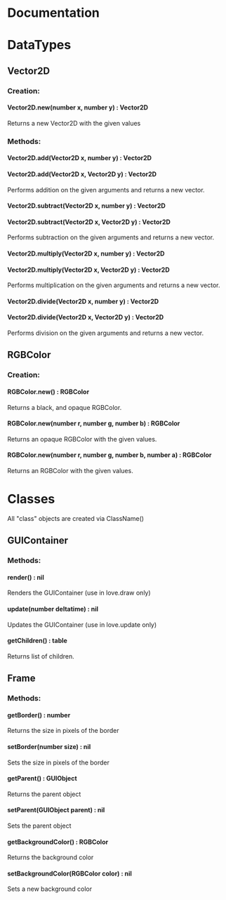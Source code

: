 # Documentation

# DataTypes

## Vector2D
### Creation:
#### Vector2D.new(number x, number y) : Vector2D
Returns a new Vector2D with the given values
### Methods:
#### Vector2D.add(Vector2D x, number y) : Vector2D
#### Vector2D.add(Vector2D x, Vector2D y) : Vector2D
Performs addition on the given arguments and returns a new vector.
#### Vector2D.subtract(Vector2D x, number y) : Vector2D
#### Vector2D.subtract(Vector2D x, Vector2D y) : Vector2D
Performs subtraction on the given arguments and returns a new vector.
#### Vector2D.multiply(Vector2D x, number y) : Vector2D
#### Vector2D.multiply(Vector2D x, Vector2D y) : Vector2D
Performs multiplication on the given arguments and returns a new vector.
#### Vector2D.divide(Vector2D x, number y) : Vector2D
#### Vector2D.divide(Vector2D x, Vector2D y) : Vector2D
Performs division on the given arguments and returns a new vector.

## RGBColor
### Creation:
#### RGBColor.new() : RGBColor
Returns a black, and opaque RGBColor.
#### RGBColor.new(number r, number g, number b) : RGBColor
Returns an opaque RGBColor with the given values.
#### RGBColor.new(number r, number g, number b, number a) : RGBColor
Returns an RGBColor with the given values.


# Classes
All "class" objects are created via ClassName()

## GUIContainer
### Methods:
#### render() : nil
Renders the GUIContainer (use in love.draw only)
#### update(number deltatime) : nil
Updates the GUIContainer (use in love.update only)
#### getChildren() : table<GUIObject>
Returns list of children.

## Frame
### Methods:
#### getBorder() : number
Returns the size in pixels of the border
#### setBorder(number size) : nil
Sets the size in pixels of the border
#### getParent() : GUIObject
Returns the parent object
#### setParent(GUIObject parent) : nil
Sets the parent object
#### getBackgroundColor() : RGBColor
Returns the background color
#### setBackgroundColor(RGBColor color) : nil
Sets a new background color